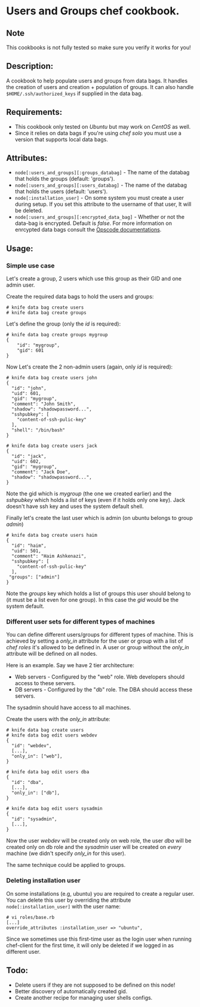 # Users and Groups chef cookbook.

## Note
This cookbooks is not fully tested so make sure you verify it works
for you!

## Description:

A cookbook to help populate users and groups from data bags. It
handles the creation of users and creation + population of groups. It
can also handle `$HOME/.ssh/authorized_keys` if supplied in the data
bag.

## Requirements:

* This cookbook only tested on *Ubuntu* but may work on *CentOS* as well.
* Since it relies on data bags if you're using *chef solo* you must
  use a version that supports local data bags.

## Attributes:

* `node[:users_and_groups][:groups_databag]` - The name of the databag
    that holds the groups (default: 'groups').
* `node[:users_and_groups][:users_databag]` - The name of the databag
    that holds the users (default: 'users').
* `node[:installation_user]` - On some system you must create a user
    during setup. If you set this attribute to the username of that
    user, It will be deleted.
* `node[:users_and_groups][:encrypted_data_bag]` - Whether or not the
    data-bag is encrypted. Default is *false*. For more information on
    enrcypted data bags consult the [Opscode documentations][owiki].

## Usage:

### Simple use case

Let's create a group, 2 users which use this group as their GID and one admin
user.

Create the required data bags to hold the users and groups:

    # knife data bag create users
    # knife data bag create groups

Let's define the group (only the *id* is required):

    # knife data bag create groups mygroup
    {
        "id": "mygroup",
        "gid": 601
    }

Now Let's create the 2 non-admin users (again, only *id* is required):

    # knife data bag create users john
    {
      "id": "john",
      "uid": 601,
      "gid": "mygroup",
      "comment": "John Smith",
      "shadow": "shadowpassword...",
      "sshpubkey": [
        "content-of-ssh-pulic-key"
      ],
      "shell": "/bin/bash"
    }

    # knife data bag create users jack
    {
      "id": "jack",
      "uid": 602,
      "gid": "mygroup",
      "comment": "Jack Doe",
      "shadow": "shadowpassword...",
    }

   Note the gid which is _mygroup_ (the one we created earlier) and the
   _sshpubkey_ which holds a *list* of keys (even if it holds only one key).
   Jack doesn't have ssh key and uses the system default shell.

Finally let's create the last user which is admin (on ubuntu belongs
to group *admin*)
    
    # knife data bag create users haim
    {
      "id": "haim",
      "uid": 501,
      "comment": "Haim Ashkenazi",
      "sshpubkey": [
        "content-of-ssh-pulic-key"
      ],
     "groups": ["admin"]
    }

Note the *groups* key which holds a list of groups this user should
belong to (it must be a list even for one group). In this case the
*gid* would be the system default.

### Different user sets for different types of machines

You can define different users/groups for different types of
machine. This is achieved by setting a *only_in* attribute for the
user or group with a list of *chef roles* it's allowed to be defined
in. A user or group without the *only_in* attribute will be defined on
all nodes.

Here is an example. Say we have 2 tier architecture:

* Web servers - Configured by the "web" role. Web developers should
  access to these servers.
* DB servers - Configured by the "db" role. The DBA should access
  these servers.

The sysadmin should have access to all machines.

Create the users with the *only_in* attribute:

    # knife data bag create users
    # knife data bag edit users webdev
    {
      "id": "webdev",
      [...],
      "only_in": ["web"],
    }

    # knife data bag edit users dba
    {
      "id": "dba",
      [...],
      "only_in": ["db"],
    }

    # knife data bag edit users sysadmin
    {
      "id": "sysadmin",
      [...],
    }

Now the user *webdev* will be created only on web role, the user *dba* will be
created only on db role and the *sysadmin* user will be created on *every*
machine (we didn't specify *only_in* for this user).

The same technique could be applied to groups.

### Deleting installation user

On some installations (e.g, ubuntu) you are required to create a regular
user. You can delete this user by overriding the attribute
`node[:installation_user]` with the user name:

    # vi roles/base.rb
    [...]
    override_attributes :installation_user => "ubuntu",

Since we sometimes use this first-time user as the login user when running
chef-client for the first time, it will only be deleted if we logged in
as different user.

## Todo:

* Delete users if they are not supposed to be defined on this node!
* Better discovery of automatically created gid.
* Create another recipe for managing user shells configs.

[owiki]: http://docs.opscode.com/essentials_data_bags_encrypt.html
